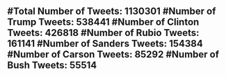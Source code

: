 #Total Number of Tweets: 1130301 
#Number of Trump Tweets: 538441
#Number of Clinton Tweets: 426818
#Number of Rubio Tweets: 161141
#Number of Sanders Tweets: 154384
#Number of Carson Tweets: 85292
#Number of Bush Tweets: 55514
---
